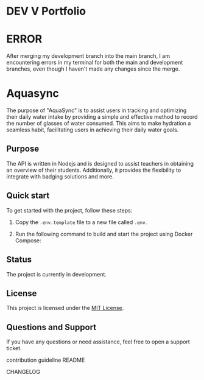 # DEV V Portfolio

# ERROR

After merging my development branch into the main branch, I am encountering errors in my terminal for both the main and development branches, even though I haven't made any changes since the merge.

# Aquasync

The purpose of "AquaSync" is to assist users in tracking and optimizing their daily water intake by providing a simple and effective method to record the number of glasses of water consumed. This aims to make hydration a seamless habit, facilitating users in achieving their daily water goals.

## Purpose

The API is written in Nodejs and is designed to assist teachers in obtaining an overview of their students. Additionally, it provides the flexibility to integrate with badging solutions and more.

## Quick start

To get started with the project, follow these steps:

1. Copy the `.env.template` file to a new file called `.env`.

2. Run the following command to build and start the project using Docker Compose:


## Status

The project is currently in development.

## License

This project is licensed under the [MIT License](LICENSE).

## Questions and Support

If you have any questions or need assistance, feel free to open a support ticket.

 
 contribution guideline
 README

 CHANGELOG